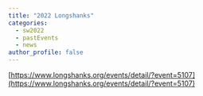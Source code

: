 ```yaml
---
title: "2022 Longshanks"
categories:
  - sw2022
  - pastEvents
  - news
author_profile: false
---
```

[https://www.longshanks.org/events/detail/?event=5107](https://www.longshanks.org/events/detail/?event=5107)
